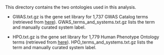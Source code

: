 This directory contains the two ontologies used in this analysis.

- GWAS.txt.gz is the gene set library for 1,737 GWAS Catalog terms (retrieved from [here](https://maayanlab.cloud/Enrichr/geneSetLibrary?mode=text&libraryName=GWAS_Catalog_2019)). GWAS_terms_and_systems.txt.gz lists the term and manually curated system label.

- HPO.txt.gz is the gene set library for 1,779 Human Phenotype Ontology terms (retrieved from [here](https://maayanlab.cloud/Enrichr/geneSetLibrary?mode=text&libraryName=Human_Phenotype_Ontology)). HPO_terms_and_systems.txt.gz lists the term and manually curated system label.
